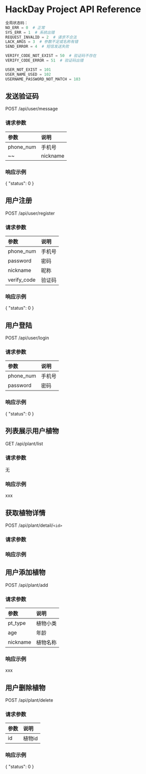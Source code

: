 # HackDay Project API Reference

```python
全局状态码：
NO_ERR = 0  # 正常
SYS_ERR = 1  # 系统出错
REQUEST_INVALID = 2  # 请求不合法
LACK_ARGS = 3  # 参数不足或名称有错
SEND_ERROR = 4  # 短信发送失败

VERIFY_CODE_NOT_EXIST = 50  # 验证码不存在
VERIFY_CODE_ERROR = 51  # 验证码出错

USER_NOT_EXIST = 101
USER_NAME_USED = 102
USERNAME_PASSWORD_NOT_MATCH = 103
```

## 发送验证码
POST /api/user/message

### 请求参数
|参数      |说明                   |
|:-------|:--------------------|
|phone_num|手机号|
~~|nickname|昵称，发送短信的称呼|~~

### 响应示例
{
  "status": 0
}

## 用户注册
POST /api/user/register

### 请求参数
|参数      |说明     |
|:-------|:------|
|phone_num   |手机号     |
|password  |密码     |
|nickname   |昵称     |
|verify_code|验证码|

### 响应示例
{
  "status": 0
}

## 用户登陆
POST /api/user/login

### 请求参数
|参数      |说明     |
|:-------|:------|
|phone_num   |手机号     |
|password  |密码     |

### 响应示例
{
  "status": 0
}


## 列表展示用户植物
GET /api/plant/list

### 请求参数
无

### 响应示例
xxx

## 获取植物详情
POST /api/plant/detail/`<id>`

### 请求参数

### 响应示例


## 用户添加植物
POST /api/plant/add

### 请求参数
|参数      |说明     |
|:-------|:------|
|pt_type   |植物小类     |
|age  |年龄     |
|nickname| 植物名称|

### 响应示例
xxx

## 用户删除植物
POST /api/plant/delete

### 请求参数
|参数      |说明     |
|:-------|:------|
|id|植物id|

### 响应示例
{
  "status": 0
}








